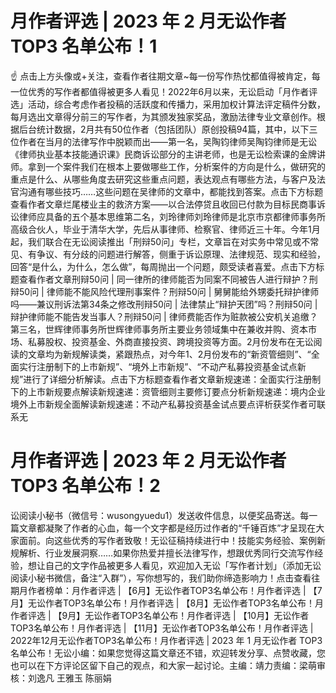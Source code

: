 # 月作者评选 | 2023 年 2 月无讼作者 TOP3 名单公布！1

☝ 点击上方头像或+关注，查看作者往期文章~每一份写作热忱都值得被肯定，每一位优秀的写作者都值得被更多人看见！2022年6月以来，无讼启动「月作者评选」活动，综合考虑作者投稿的活跃度和传播力，采用加权计算法评定稿件分数，每月选出文章得分前三的写作者，为其颁发独家奖品，激励法律专业文章创作。根据后台统计数据，2月共有50位作者（包括团队）原创投稿94篇，其中，以下三位作者在当月的法律写作中脱颖而出——第一名，吴陶钧律师吴陶钧律师是无讼《律师执业基本技能通识课》民商诉讼部分的主讲老师，也是无讼检索课的金牌讲师。拿到一个案件我们在根本上要做哪些工作，分析案件的方向是什么，做研究的重点是什么、从哪些角度去研究这些重点问题，表达观点有哪些方法，与客户及法官沟通有哪些技巧……这些问题在吴律师的文章中，都能找到答案。点击下方标题查看作者文章烂尾楼业主的救济方案——以合法停贷且收回已付款为目标民商事诉讼律师应具备的五个基本思维第二名，刘玲律师刘玲律师是北京市京都律师事务所高级合伙人，毕业于清华大学，先后从事律师、检察官、律师近三十年。今年1月起，我们联合在无讼阅读推出「刑辩50问」专栏，文章旨在对实务中常见或不常见、有争议、有分歧的问题进行解答，侧重于诉讼原理、法律规范、现实和经验，回答“是什么，为什么，怎么做”，每周抛出一个问题，颇受读者喜爱。点击下方标题查看作者文章刑辩50问 | 同一律所的律师能否为同案不同被告人进行辩护？刑辩50问 | 律师能不能风险代理刑事案件？刑辩50问 | 舅舅能给外甥委托辩护律师吗——兼议刑诉法第34条之修改刑辩50问 | 法律禁止“辩护天团”吗？刑辩50问 | 辩护律师能不能告发当事人？刑辩50问 | 律师费能否作为赃款被公安机关追缴？第三名，世辉律师事务所世辉律师事务所主要业务领域集中在兼收并购、资本市场、私募股权、投资基金、外商直接投资、跨境投资等方面。2月份发布在无讼阅读的文章均为新规解读类，紧跟热点，对今年1、2月份发布的“新资管细则”、“全面实行注册制下的上市新规”、“境外上市新规”、“不动产私募投资基金试点新规”进行了详细分析解读。点击下方标题查看作者文章新规速递：全面实行注册制下的上市新规要点解读新规速递：资管细则主要修订要点分析新规速递：境内企业境外上市新规全面解读新规速递：不动产私募投资基金试点要点评析获奖作者可联系无

# 月作者评选 | 2023 年 2 月无讼作者 TOP3 名单公布！2

讼阅读小秘书（微信号：wusongyuedu1）发送收件信息，以便奖品寄送。每一篇文章都凝聚了作者的心血，每一个文字都是经历过作者的“千锤百炼”才呈现在大家面前。向这些优秀的写作者致敬！无讼征稿持续进行中！技能实务经验、案例新规解析、行业发展洞察……如果你热爱并擅长法律写作，想跟优秀同行交流写作经验，想让自己的文字作品被更多人看见，欢迎加入无讼「写作者计划」（添加无讼阅读小秘书微信，备注“入群”），写你想写的，我们助你缔造影响力！点击查看往期月作者榜单：月作者评选 | 【6月】无讼作者TOP3名单公布！月作者评选 | 【7月】无讼作者TOP3名单公布！月作者评选 | 【8月】无讼作者TOP3名单公布！月作者评选 | 【9月】无讼作者TOP3名单公布！月作者评选 | 【10月】无讼作者TOP3名单公布！月作者评选 | 【11月】无讼作者TOP3名单公布！月作者评选 | 2022年12月无讼作者TOP3名单公布！月作者评选 | 2023 年 1 月无讼作者 TOP3 名单公布！无讼小编：如果您觉得这篇文章还不错，欢迎转发分享、点赞收藏，您也可以在下方评论区留下自己的观点，和大家一起讨论。主编：靖力责编：梁萌审核：刘逸凡 王雅玉 陈丽娟

